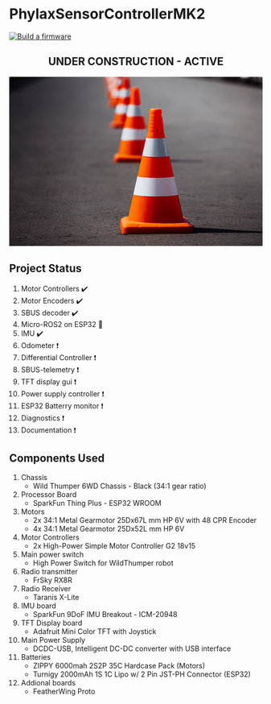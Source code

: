 # PhylaxSensorControllerMK2

[![Build a firmware](https://github.com/joseppii/PhylaxSensorControllerMK2/actions/workflows/build.yml/badge.svg?branch=main)](https://github.com/joseppii/PhylaxSensorControllerMK2/actions/workflows/build.yml)

<div align="center"> 
<h2>UNDER CONSTRUCTION - ACTIVE </h2>


![Under Construction](orange-cone.jpg)

</div>

## Project Status

1. Motor Controllers        :heavy_check_mark:
2. Motor Encoders           :heavy_check_mark:
3. SBUS decoder             :heavy_check_mark:
4. Micro-ROS2 on ESP32      :hammer:
5. IMU                      :heavy_check_mark:
6. Odometer                 :heavy_exclamation_mark:
7. Differential Controller  :heavy_exclamation_mark:
8. SBUS-telemetry           :heavy_exclamation_mark:
9. TFT display gui          :heavy_exclamation_mark:
10. Power supply controller :heavy_exclamation_mark:
11. ESP32 Batterry monitor  :heavy_exclamation_mark:
12. Diagnostics             :heavy_exclamation_mark:
13. Documentation           :heavy_exclamation_mark:

## Components Used

1. Chassis 
   - Wild Thumper 6WD Chassis - Black (34:1 gear ratio)
2. Processor Board
   - SparkFun Thing Plus - ESP32 WROOM
3. Motors
   - 2x 34:1 Metal Gearmotor 25Dx67L mm HP 6V with 48 CPR Encoder 
   - 4x 34:1 Metal Gearmotor 25Dx52L mm HP 6V
4. Motor Controllers
   - 2x High-Power Simple Motor Controller G2 18v15
5. Main power switch
   - High Power Switch for WildThumper robot
6. Radio transmitter
   - FrSky RX8R
7. Radio Receiver
   - Taranis X-Lite
8. IMU board
   - SparkFun 9DoF IMU Breakout - ICM-20948
9. TFT Display board
   - Adafruit Mini Color TFT with Joystick
10. Main Power Supply
    - DCDC-USB, Intelligent DC-DC converter with USB interface
11. Batteries
    - ZIPPY 6000mah 2S2P 35C Hardcase Pack (Motors)
    - Turnigy 2000mAh 1S 1C Lipo w/ 2 Pin JST-PH Connector (ESP32)
12. Addional boards
    - FeatherWing Proto

